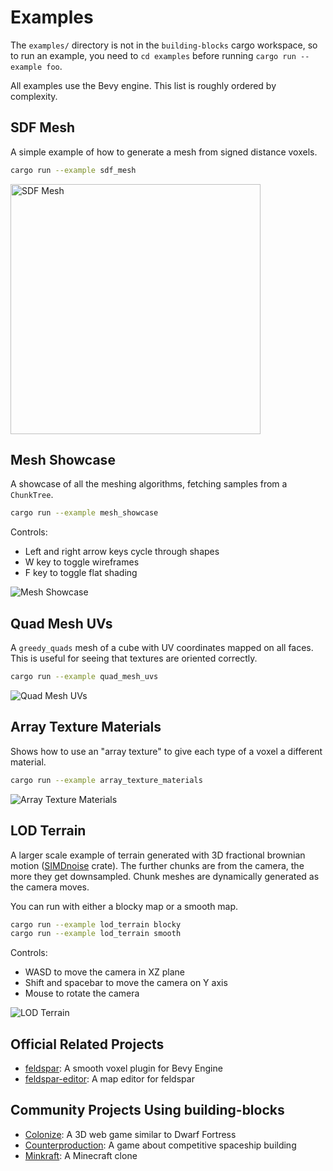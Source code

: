 # Examples

The `examples/` directory is not in the `building-blocks` cargo workspace, so to run an example, you need to `cd examples`
before running `cargo run --example foo`.

All examples use the Bevy engine. This list is roughly ordered by complexity.

## SDF Mesh

A simple example of how to generate a mesh from signed distance voxels.

```sh
cargo run --example sdf_mesh
```

<img src="/examples/screenshots/sdf_mesh.png" alt="SDF Mesh" width="400">

## Mesh Showcase

A showcase of all the meshing algorithms, fetching samples from a `ChunkTree`.

```sh
cargo run --example mesh_showcase
```

Controls:

- Left and right arrow keys cycle through shapes
- W key to toggle wireframes
- F key to toggle flat shading

![Mesh Showcase](/examples/screenshots/mesh_showcase.gif)

## Quad Mesh UVs

A `greedy_quads` mesh of a cube with UV coordinates mapped on all faces. This is useful for seeing that textures are oriented
correctly.

```sh
cargo run --example quad_mesh_uvs
```

![Quad Mesh UVs](/examples/screenshots/quad_mesh_uvs.png)

## Array Texture Materials

Shows how to use an "array texture" to give each type of a voxel a different material.

```sh
cargo run --example array_texture_materials
```

![Array Texture Materials](/examples/screenshots/array_texture_materials.png)

## LOD Terrain

A larger scale example of terrain generated with 3D fractional brownian motion
([SIMDnoise](https://docs.rs/simdnoise/3.1.6/simdnoise/) crate). The further chunks are from the camera, the more they get
downsampled. Chunk meshes are dynamically generated as the camera moves.

You can run with either a blocky map or a smooth map.

```sh
cargo run --example lod_terrain blocky
cargo run --example lod_terrain smooth
```

Controls:

- WASD to move the camera in XZ plane
- Shift and spacebar to move the camera on Y axis
- Mouse to rotate the camera

![LOD Terrain](/examples/screenshots/lod_terrain.png)

## Official Related Projects

- [feldspar](https://github.com/bonsairobo/feldspar): A smooth voxel plugin for Bevy Engine
- [feldspar-editor](https://github.com/bonsairobo/feldspar-editor): A map editor for feldspar

## Community Projects Using building-blocks

- [Colonize](https://github.com/indiv0/colonize): A 3D web game similar to Dwarf Fortress
- [Counterproduction](https://github.com/Counterproduction-game/Counterproduction): A game about competitive spaceship building
- [Minkraft](https://github.com/superdump/minkraft): A Minecraft clone
